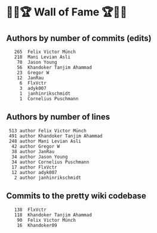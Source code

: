 # 👏💫🏆 Wall of Fame 🏆💫👏

## Authors by number of commits (edits)

```
   265	Felix Victor Münch
   218	Mani Levian Asli
    70	Jason Young
    56	Khandoker Tanjim Ahammad
    23	Gregor W
    12	JanRau
     6	FlxVctr
     3	adyk007
     1	janhinrikschmidt
     1	Cornelius Puschmann
```

## Authors by number of lines

```
 513 author Felix Victor Münch
 491 author Khandoker Tanjim Ahammad
 248 author Mani Levian Asli
  42 author Gregor W
  38 author JanRau
  34 author Jason Young
  34 author Cornelius Puschmann
  17 author FlxVctr
  12 author adyk007
   2 author janhinrikschmidt
```

## Commits to the pretty wiki codebase

```
   138	FlxVctr
   118	Khandoker Tanjim Ahammad
    90	Felix Victor Münch
    16	Khandoker09
```
